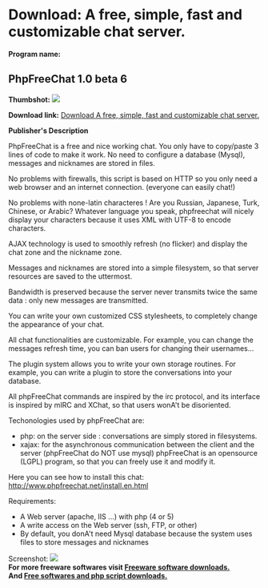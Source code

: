 # Download: A free, simple, fast and customizable chat server.

**Program name:**

## PhpFreeChat 1.0 beta 6

  
**Thumbshot:** ![](http://www.freewarefiles.com/screenshot/phpfreechat_md.gif)   
  
**Download link:** [Download A free, simple, fast and customizable chat server.](http://freesoftwares.boysofts.com/PhpFreeChat-Beta_program_23280.html)  
  


**Publisher's Description**  
  


PhpFreeChat is a free and nice working chat. You only have to copy/paste 3 lines of code to make it work. No need to configure a database (Mysql), messages and nicknames are stored in files. 

No problems with firewalls, this script is based on HTTP so you only need a web browser and an internet connection. (everyone can easily chat!)

No problems with none-latin characteres ! Are you Russian, Japanese, Turk, Chinese, or Arabic? Whatever language you speak, phpfreechat will nicely display your characters because it uses XML with UTF-8 to encode characters.

AJAX technology is used to smoothly refresh (no flicker) and display the chat zone and the nickname zone. 

Messages and nicknames are stored into a simple filesystem, so that server resources are saved to the uttermost. 

Bandwidth is preserved because the server never transmits twice the same data : only new messages are transmitted. 

You can write your own customized CSS stylesheets, to completely change the appearance of your chat. 

All chat functionalities are customizable. For example, you can change the messages refresh time, you can ban users for changing their usernames... 

The plugin system allows you to write your own storage routines. For example, you can write a plugin to store the conversations into your database. 

All phpFreeChat commands are inspired by the irc protocol, and its interface is inspired by mIRC and XChat, so that users wonA't be disoriented.

Techonologies used by phpFreeChat are:

  * php: on the server side : conversations are simply stored in filesystems. 
  * xajax: for the asynchronous communication between the client and the server (phpFreeChat do NOT use mysql) 
phpFreeChat is an opensource (LGPL) program, so that you can freely use it and modify it. 

Here you can see how to install this chat:  
http://www.phpfreechat.net/install.en.html

Requirements:

  * A Web server (apache, IIS ...) with php (4 or 5) 
  * A write access on the Web server (ssh, FTP, or other) 
  * By default, you donA't need Mysql database because the system uses files to store messages and nicknames 

  
  
Screenshot: ![](http://www.freewarefiles.com/screenshot/phpfreechat.gif)   
**For more freeware softwares visit [Freeware software downloads.](http://freesoftwares.boysofts.com/)**   
**And [Free softwares and php script downloads.](http://www.boysofts.com/)**
